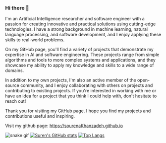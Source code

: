 ### Hi there 👋
I'm an Artificial Intelligence researcher and software engineer with a passion for creating innovative and practical solutions using cutting-edge technologies. I have a strong background in machine learning, natural language processing, and software development, and I enjoy applying these skills to real-world problems.

On my GitHub page, you'll find a variety of projects that demonstrate my expertise in AI and software engineering. These projects range from simple algorithms and tools to more complex systems and applications, and they showcase my ability to apply my knowledge and skills to a wide range of domains.

In addition to my own projects, I'm also an active member of the open-source community, and I enjoy collaborating with others on projects and contributing to existing projects. If you're interested in working with me or have an idea for a project that you think I could help with, don't hesitate to reach out!

Thank you for visiting my GitHub page. I hope you find my projects and contributions useful and inspiring.

Visit my github page: https://sourenaKhanzadeh.github.io 

![snake gif](https://github.com/sourenaKhanzadeh/sourenaKhanzadeh/blob/output/github-contribution-grid-snake.gif)
[![Suren's GitHub stats](https://github-readme-stats.vercel.app/api?username=sourenaKhanzadeh)](https://github.com/anuraghazra/github-readme-stats)
[![Top Langs](https://github-readme-stats.vercel.app/api/top-langs/?username=sourenaKhanzadeh&hide_progress=false&layout=compact)](https://github.com/anuraghazra/github-readme-stats)
<!--
**sourenaKhanzadeh/sourenaKhanzadeh** is a ✨ _special_ ✨ repository because its `README.md` (this file) appears on your GitHub profile.

Here are some ideas to get you started:

- 🔭 I’m currently working on ...
- 🌱 I’m currently learning ...
- 👯 I’m looking to collaborate on ...
- 🤔 I’m looking for help with ...
- 💬 Ask me about ...
- 📫 How to reach me: ...
- 😄 Pronouns: ...
- ⚡ Fun fact: ...
-->
